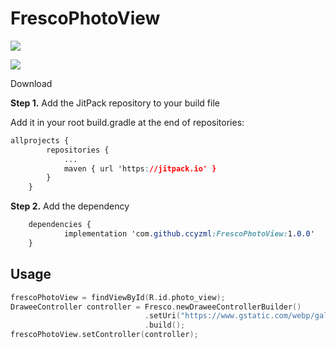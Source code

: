# FrescoPhotoView

![](https://upload-images.jianshu.io/upload_images/7523005-91121ef21b4dd590.gif?imageMogr2/auto-orient/strip|imageView2/2/w/320/format/webp)



![](https://upload-images.jianshu.io/upload_images/7523005-b929a6d09bcbbf72.gif?imageMogr2/auto-orient/strip|imageView2/2/w/320/format/webp)

Download

**Step 1.** Add the JitPack repository to your build file

Add it in your root build.gradle at the end of repositories:

```css
allprojects {
		repositories {
			...
			maven { url 'https://jitpack.io' }
		}
	}
```

**Step 2.** Add the dependency

```css
	dependencies {
	        implementation 'com.github.ccyzml:FrescoPhotoView:1.0.0'
	}
```



## Usage

```kotlin
frescoPhotoView = findViewById(R.id.photo_view);
DraweeController controller = Fresco.newDraweeControllerBuilder()
                              .setUri("https://www.gstatic.com/webp/gallery/1.sm.jpg")
                              .build();
frescoPhotoView.setController(controller);
```

## 
